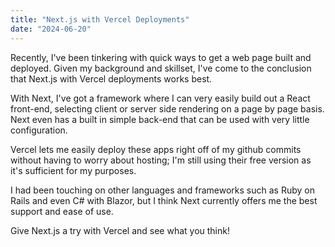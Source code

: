 ```yaml
---
title: "Next.js with Vercel Deployments"
date: "2024-06-20"
---
```


Recently, I've been tinkering with quick ways to get a web page built and deployed.
Given my background and skillset, I've come to the conclusion that Next.js with Vercel deployments works best.

With Next, I've got a framework where I can very easily build out a React front-end, selecting client or server side rendering on a page by page basis.
Next even has a built in simple back-end that can be used with very little configuration.

Vercel lets me easily deploy these apps right off of my github commits without having to worry about hosting; I'm still using their free version as it's sufficient for my purposes.

I had been touching on other languages and frameworks such as Ruby on Rails and even C# with Blazor, but I think Next currently offers me the best support and ease of use.

Give Next.js a try with Vercel and see what you think!
